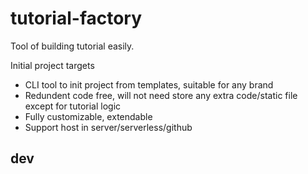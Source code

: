 # tutorial-factory
Tool of building tutorial easily.

Initial project targets

- CLI tool to init project from templates, suitable for any brand
- Redundent code free, will not need store any extra code/static file except for tutorial logic
- Fully customizable, extendable
- Support host in server/serverless/github

## dev

```

```